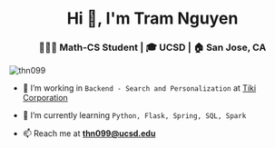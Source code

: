 <h1 align="center">Hi 👋, I'm Tram Nguyen</h1>
<h3 align="center">👩🏻‍💻 Math-CS Student | 🎓 UCSD | 🏠 San Jose, CA</h3>

<p align="left"> <img src="https://komarev.com/ghpvc/?username=thn099" alt="thn099" /> </p>

- 🔭 I’m working in `Backend - Search and Personalization` at [Tiki Corporation](https://tiki.vn/)

- 🌱 I’m currently learning `Python, Flask, Spring, SQL, Spark`

- 📫 Reach me at **thn099@ucsd.edu**
